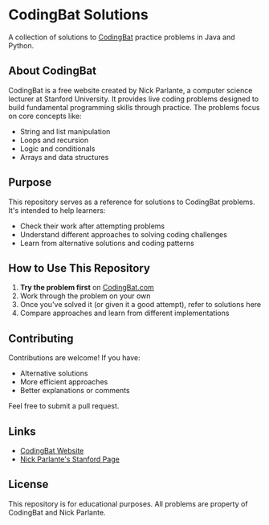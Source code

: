 # CodingBat Solutions

A collection of solutions to  [CodingBat](https://codingbat.com/)  practice problems in Java and Python.


## About CodingBat

CodingBat is a free website created by Nick Parlante, a computer science lecturer at Stanford University. It provides live coding problems designed to build fundamental programming skills through practice. The problems focus on core concepts like:

-   String and list manipulation
-   Loops and recursion
-   Logic and conditionals
-   Arrays and data structures

## Purpose

This repository serves as a reference for solutions to CodingBat problems. It's intended to help learners:

-   Check their work after attempting problems
-   Understand different approaches to solving coding challenges
-   Learn from alternative solutions and coding patterns

## How to Use This Repository

1.  **Try the problem first**  on  [CodingBat.com](https://codingbat.com/)
2.  Work through the problem on your own
3.  Once you've solved it (or given it a good attempt), refer to solutions here
4.  Compare approaches and learn from different implementations

## Contributing

Contributions are welcome! If you have:

-   Alternative solutions
-   More efficient approaches
-   Better explanations or comments

Feel free to submit a pull request.

## Links

-   [CodingBat Website](https://codingbat.com/)
-   [Nick Parlante's Stanford Page](https://cs.stanford.edu/people/nick/)

## License

This repository is for educational purposes. All problems are property of CodingBat and Nick Parlante.
